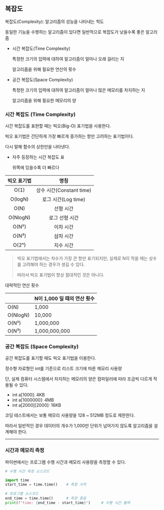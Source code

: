 ## 복잡도

복잡도(Complexity): 알고리즘의 성능을 나타내는 척도

동일한 기능을 수행하는 알고리즘이 있다면 일반적으로 복잡도가 낮을수록 좋은 알고리즘

- 시간 복잡도(Time Complexity)

  특정한 크기의 입력에 대하여 알고리즘이 얼마나 오래 걸리는 지

  알고리즘을 위해 필요한 연산의 횟수

- 공간 복잡도(Space Complexity)

  특정한 크기의 입력에 대하여 알고리즘이 얼마나 많은 메모리를 차지하는 지

  알고리즘을 위해 필요한 메모리의 양

### 시간 복잡도 (Time Complexity)

시간 복잡도를 표현할 때는 빅오(Big-O) 표기법을 사용한다.

빅오 표기법은 간단하게 가장 빠르게 증가하는 항만 고려하는 표기법이다.

다시 말해 함수의 상한만을 나타낸다.

- 자주 등장하는 시간 복잡도 표

  위쪽에 있을수록 더 빠르다

|빅오 표기법|명칭|
|:---:|:---:|
|O(1)|상수 시간(Constant time)|
|O(logN)|로그 시간(Log time)|
|O(N)|선형 시간|
|O(NlogN)|로그 선형 시간|
|O(N²)|이차 시간|
|O(N³)|삼차 시간|
|O(2ⁿ)|지수 시간|

> 빅오 표기법에서는 차수가 가장 큰 항만 표기되지만, 실제로 N이 작을 때는 상수를 고려해야 하는 경우가 생길 수 있다.
> 
> 따라서 빅오 표기법이 항상 절대적인 것은 아니다.

대략적인 연산 횟수

| |N이 1,000 일 때의 연산 횟수|
|---|---|
|O(N)|1,000|
|O(NlogN)|10,000|
|O(N²)|1,000,000|
|O(N³)|1,000,000,000|

### 공간 복잡도 (Space Complexity)

공간 복잡도를 표기할 때도 빅오 표기법을 이용한다.

정수형 자료형인 int를 기준으로 리스트 크기에 따른 메모리 사용량

단, 실제 컴퓨터 시스템에서 차지하는 메모리의 양은 컴파일러에 따라 조금씩 다르게 적용될 수 있다.

- int a[1000]: 4KB
- int a[1000000]: 4MB
- int a[2000][2000]: 16KB

코딩 테스트에서는 보통 메모리 사용량을 128 ~ 512MB 정도로 제한한다.

따라서 일반적인 경우 데이터의 개수가 1,000만 단위가 넘어가지 않도록 알고리즘을 설계해야 한다.

---

### 시간과 메모리 측정

파이썬에서는 프로그램 수행 시간과 메모리 사용량을 측정할 수 있다.

```python
# 수행 시간 측정 소스코드

import time
start_time = time.time()    # 측정 시작
 
# 프로그램 소스코드
end_time = time.time()      # 측정 종료
print(f"time: {end_time - start_time}")     # 수행 시간 출력
```

